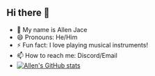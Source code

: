 ## Hi there 👋
- 🔭 My name is Allen Jace
- 😄 Pronouns: He/Him
- ⚡ Fun fact: I love playing musical instruments!
- 📫 How to reach me: Discord/Email
- [![Allen's GitHub stats](https://github-readme-stats.vercel.app/api?username=allenjace&show_icons=true&theme=blue-green)](https://github.com/allenjace/github-readme-stats)

<!--
**allenjace/allenjace** is a ✨ _special_ ✨ repository because its `README.md` (this file) appears on your GitHub profile.

Here are some ideas to get you started:

- 🔭 I’m currently working on a website and persoanl
- 🌱 I’m currently learning ...
- 👯 I’m looking to collaborate on ...
- 🤔 I’m looking for help with ...
- 💬 Ask me about ...
- 📫 How to reach me: ...
- 😄 Pronouns: ...
- ⚡ Fun fact: ...
-->
